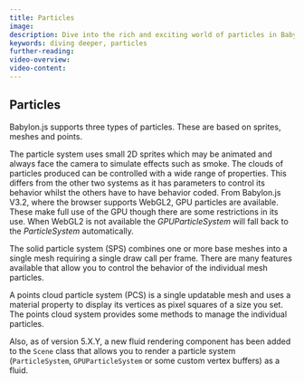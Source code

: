 ```yaml
---
title: Particles
image: 
description: Dive into the rich and exciting world of particles in Babylon.js.
keywords: diving deeper, particles
further-reading:
video-overview:
video-content:
---
```


## Particles

Babylon.js supports three types of particles. These are based on sprites, meshes and points.

The particle system uses small 2D sprites which may be animated and always face the camera to simulate effects such as smoke. The clouds of particles produced can be controlled with a wide range of properties. This differs from the other two systems as it has parameters to control its behavior whilst the others have to have behavior coded. From Babylon.js V3.2, where the browser supports WebGL2, GPU particles are available. These make full use of the GPU though there are some restrictions in its use. When WebGL2 is not available the *GPUParticleSystem* will fall back to the *ParticleSystem* automatically.


The solid particle system (SPS) combines one or more base meshes into a single mesh requiring a single draw call per frame. There are many features available that allow you to control the behavior of the individual mesh particles.

A points cloud particle system (PCS) is a single updatable mesh and uses a material property to display its vertices as pixel squares of a size you set. The points cloud system provides some methods to manage the individual particles.

Also, as of version 5.X.Y, a new fluid rendering component has been added to the `Scene` class that allows you to render a particle system (`ParticleSystem`, `GPUParticleSystem` or some custom vertex buffers) as a fluid.
